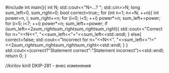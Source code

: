#include <iostream>
int main(){
  int N;
  std::cout<<"N=...? ";
  std::cin>>N;
  long sum_left=0, sum_right=0;
  bool correct=true;;
  for (int n=1; n<=N; ++n){
    int power=n, i;
    sum_right+=n;
    for (i=0; i<5; ++i)
      power*=n;
    sum_left+=power;
    for (i=5; i<7; ++i)
      power*=n;
    sum_left+=power;
    if (sum_left==2*sum_right*sum_right*sum_right*sum_right){
      std::cout<<"Correct for n="<<N<<", "<<sum_left<<"="<<sum_left<<std::endl;
    }
    else{
      correct=false;
      std::cout<<"Incorrect for n="<<N<<", "<<sum_left<<"!="<<2*sum_right*sum_right*sum_right*sum_right<<std::endl;
    }
  }
  std::cout<<(correct?"Statement correct":"Statement incorrect")<<std::endl;
  return 0;
}

//kirilov kirill DKIP-281 - внес изменения
